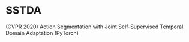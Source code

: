 # SSTDA
(CVPR 2020) Action Segmentation with Joint Self-Supervised Temporal Domain Adaptation (PyTorch)
